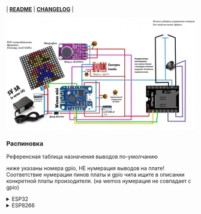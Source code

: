 | __[README](/README.md)__ | __[CHANGELOG](/CHANGELOG.md)__ |

![Schematics](/doc/schematic.jpg)

### Распиновка
Референсная таблица назначения выводов по-умолчанию

ниже указаны номера gpio, НЕ нумерация выводов на плате! Соответствие нумерации пинов платы и gpio чипа ищите в описании конкретной платы произодителя. (на wemos нумерация не совпадает с gpio)

<details>
 <summary>ESP32</summary>

![esp32 pinout](https://cdn.shopify.com/s/files/1/0609/6011/2892/files/doc-full_pinout_Wroom_rev2.png?width=1500)

|gpio | назначение |
|-|-|
|0     | подключение матрицы|
|34    | вход микрофона|
|4     | TM1637 CLK|
|5     | TM1637 DIO|
|17    | tx (DFPlayer rx)|
|16    | rx (DFPlayer tx)|
|2     | TM1637 Clk|
|13    | TM1637 Data|
|15    | N канальный МОП (N-MOSFET)|
|14    | ttp223 или обычная кнопка|

[Подробнее](https://www.upesy.com/blogs/tutorials/esp32-pinout-reference-gpio-pins-ultimate-guide#) о выводах esp32

</details>

<details>
 <summary>ESP8266</summary> 

![8266 pinout](https://i0.wp.com/randomnerdtutorials.com/wp-content/uploads/2019/05/ESP8266-WeMos-D1-Mini-pinout-gpio-pin.png)


|gpio | назначение |
|-|-|
|0     | подключение матрицы|
|acd0  | вход микрофона|
|4     | TM1637 CLK  (i2c SDA)|
|5     | TM1637 DIO  (i2c SCL)|
|12    | tx (DFPlayer rx)|
|14    | rx (DFPlayer tx)|
|2     | TM1637 Clk|
|13    | TM1637 Data|
|15    | N канальный МОП (N-MOSFET)  /P-канальный транзистор подключать нельзя! вывод имеет внутреннюю подтяжку к земле|
|16    | ttp223 или обычная кнопка|

[Подробнее](https://randomnerdtutorials.com/esp8266-pinout-reference-gpios/) о выводах 8266
</details>

